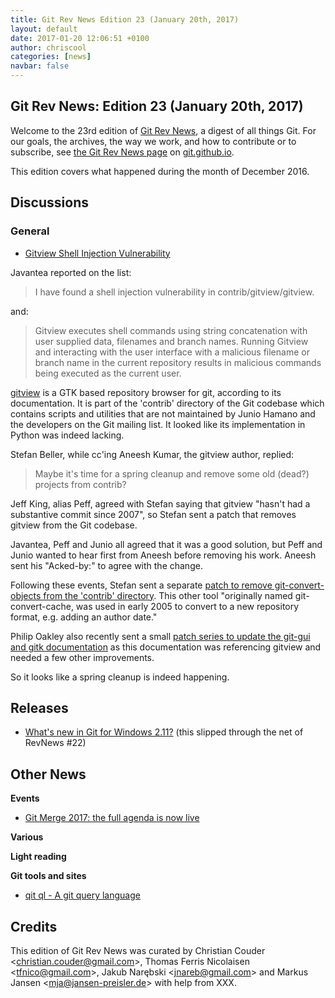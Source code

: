 ```yaml
---
title: Git Rev News Edition 23 (January 20th, 2017)
layout: default
date: 2017-01-20 12:06:51 +0100
author: chriscool
categories: [news]
navbar: false
---
```


## Git Rev News: Edition 23 (January 20th, 2017)

Welcome to the 23rd edition of [Git Rev News](https://git.github.io/rev_news/rev_news/),
a digest of all things Git. For our goals, the archives, the way we work, and how to contribute or to
subscribe, see [the Git Rev News page](https://git.github.io/rev_news/rev_news/) on [git.github.io](http://git.github.io).

This edition covers what happened during the month of December 2016.

## Discussions

### General

* [Gitview Shell Injection Vulnerability](https://public-inbox.org/git/20161227082922.8B7A813893D@mail.altsci.com/)

Javantea reported on the list:

> I have found a shell injection vulnerability in contrib/gitview/gitview.

and:

> Gitview executes shell commands using string concatenation with user
> supplied data, filenames and branch names. Running Gitview and
> interacting with the user interface with a malicious filename or
> branch name in the current repository results in malicious commands
> being executed as the current user.

[gitview](https://github.com/git/git/tree/v2.11.0/contrib/gitview) is
a GTK based repository browser for git, according to its
documentation. It is part of the 'contrib' directory of the Git
codebase which contains scripts and utilities that are not maintained
by Junio Hamano and the developers on the Git mailing list. It looked
like its implementation in Python was indeed lacking.

Stefan Beller, while cc'ing Aneesh Kumar, the gitview author, replied:

> Maybe it's time for a spring cleanup and remove some old (dead?)
> projects from contrib?

Jeff King, alias Peff, agreed with Stefan saying that gitview "hasn't
had a substantive commit since 2007", so Stefan sent a patch that
removes gitview from the Git codebase.

Javantea, Peff and Junio all agreed that it was a good solution, but
Peff and Junio wanted to hear first from Aneesh before removing his work.
Aneesh sent his "Acked-by:" to agree with the change.

Following these events, Stefan sent a separate
[patch to remove git-convert-objects from the 'contrib' directory](https://public-inbox.org/git/20161228180205.29213-1-sbeller@google.com/).
This other tool "originally named git-convert-cache, was used in early
2005 to convert to a new repository format, e.g. adding an author
date."

Philip Oakley also recently sent a small
[patch series to update the git-gui and gitk documentation](https://public-inbox.org/git/20170112213240.7972-1-philipoakley@iee.org/)
as this documentation was referencing gitview and needed a few other improvements.

So it looks like a spring cleanup is indeed happening.

<!---
### Reviews
-->

<!---
### Support
-->

## Releases

 * [What's new in Git for Windows 2.11?](https://blogs.msdn.microsoft.com/visualstudioalm/2016/12/01/whats-new-in-git-for-windows-2-11/) (this slipped through the net of RevNews #22)

## Other News
__Events__
 * [Git Merge 2017: the full agenda is now live](https://github.com/blog/2294-git-merge-2017-the-full-agenda-is-now-live)


__Various__


__Light reading__


__Git tools and sites__
 * [qit ql - A git query language](https://github.com/cloudson/gitql)


## Credits

This edition of Git Rev News was curated by
Christian Couder &lt;<christian.couder@gmail.com>&gt;,
Thomas Ferris Nicolaisen &lt;<tfnico@gmail.com>&gt;,
Jakub Narębski &lt;<jnareb@gmail.com>&gt; and
Markus Jansen &lt;<mja@jansen-preisler.de>&gt;
with help from XXX.
